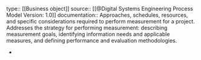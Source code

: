 type:: [[Business object]]
source:: [[@Digital Systems Engineering Process Model Version: 1.0]]
documentation:: Approaches, schedules, resources, and specific considerations required to perform measurement for a project. Addresses the strategy for performing measurement: describing measurement goals, identifying information needs and applicable measures, and defining performance and evaluation methodologies.

-